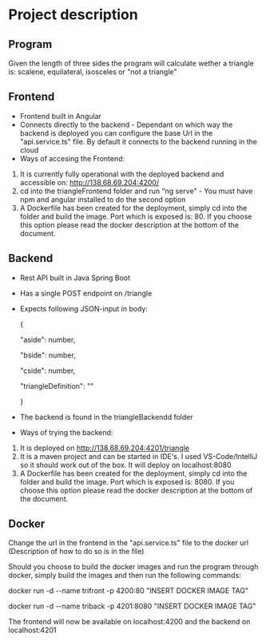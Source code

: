 # Project description

## Program
Given the length of three sides the program will calculate wether a triangle is: scalene, equilateral, isosceles or "not a triangle"

## Frontend
- Frontend built in Angular
- Connects directly to the backend - Dependant on which way the backend is deployed you can configure the base Url in the "api.service.ts" file. By default it connects to the backend running in the cloud
- Ways of accesing the Frontend:

1) It is currently fully operational with the deployed backend and accessible on: http://138.68.69.204:4200/
2) cd into the triangleFrontend folder and run "ng serve" - You must have npm and angular installed to do the second option
3) A Dockerfile has been created for the deployment, simply cd into the folder and build the image. Port which is exposed is: 80. If you choose this option please read the docker description at the bottom of the document.

## Backend
- Rest API built in Java Spring Boot
- Has a single POST endpoint on /triangle
- Expects following JSON-input in body:
  
  {

    "aside": number,

    "bside": number,

    "cside": number,

    "triangleDefinition": ""
  
  }
- The backend is found in the triangleBackendd folder
- Ways of trying the backend:

1) It is deployed on http://138.68.69.204:4201/triangle
2) It is a maven project and can be started in IDE's. I used VS-Code/IntelliJ so it should work out of the box. It will deploy on localhost:8080
3) A Dockerfile has been created for the deployment, simply cd into the folder and build the image. Port which is exposed is: 8080. If you choose this option please read the docker description at the bottom of the document.




## Docker

Change the url in the frontend in the "api.service.ts" file to the docker url (Description of how to do so is in the file)

Should you choose to build the docker images and run the program through docker, simply build the images and then run the following commands:

docker run -d --name trifront -p 4200:80 "INSERT DOCKER IMAGE TAG"

docker run -d --name triback -p 4201:8080 "INSERT DOCKER IMAGE TAG"

The frontend will now be available on localhost:4200 and the backend on localhost:4201
